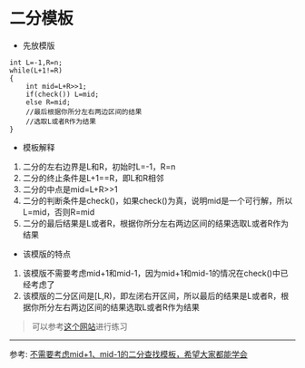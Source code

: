# 二分模板

* 先放模版

```
int L=-1,R=n;
while(L+1!=R)
{
	int mid=L+R>>1;
	if(check()) L=mid;
	else R=mid;
	//最后根据你所分左右两边区间的结果
	//选取L或者R作为结果
}
```

* 模板解释

1. 二分的左右边界是L和R，初始时L=-1，R=n
2. 二分的终止条件是L+1==R，即L和R相邻
3. 二分的中点是mid=L+R>>1
4. 二分的判断条件是check()，如果check()为真，说明mid是一个可行解，所以L=mid，否则R=mid
5. 二分的最后结果是L或者R，根据你所分左右两边区间的结果选取L或者R作为结果

* 该模版的特点

1. 该模版不需要考虑mid+1和mid-1，因为mid+1和mid-1的情况在check()中已经考虑了
2. 该模版的二分区间是[L,R)，即左闭右开区间，所以最后的结果是L或者R，根据你所分左右两边区间的结果选取L或者R作为结果

> 可以参考[这个网站](https://blog.csdn.net/zhouchen1998/article/details/124008002)进行练习

---
参考: [不需要考虑mid+1、mid-1的二分查找模板，希望大家都能学会](https://blog.csdn.net/WJPnb1/article/details/126360962?spm=1001.2014.3001.5502)
